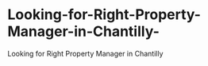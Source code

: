 # Looking-for-Right-Property-Manager-in-Chantilly-
Looking for Right Property Manager in Chantilly 
